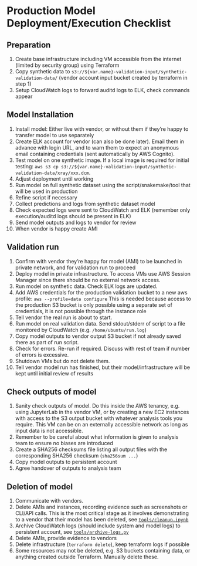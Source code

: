 # Production Model Deployment/Execution Checklist

## Preparation

1. Create base infrastructure including VM accessible from the internet (limited by security group) using Terraform
2. Copy synthetic data to `s3://${var.name}-validation-input/synthetic-validation-data/` (vendor account input bucket created by terraform in step 1)
3. Setup CloudWatch logs to forward auditd logs to ELK, check commands appear

## Model Installation

1. Install model: Either live with vendor, or without them if they’re happy to transfer model to use separately
2. Create ELK account for vendor (can also be done later). Email them in advance with login URL, and to warn them to expect an anonymous email containing credentials (sent automatically by AWS Cognito).
3. Test model on one synthetic image. If a local image is required for initial testing: `aws s3 cp s3://${var.name}-validation-input/synthetic-validation-data/xray/xxx.dcm`.
4. Adjust deployment until working
5. Run model on full synthetic dataset using the script/snakemake/tool that will be used in production
6. Refine script if necessary
7. Collect predictions and logs from synthetic dataset model
8. Check expected logs were sent to CloudWatch and ELK (remember only execution/auditd logs should be present in ELK)
9. Send model outputs and logs to vendor for review
10. When vendor is happy create AMI

## Validation run

1. Confirm with vendor they’re happy for model (AMI) to be launched in private network, and for validation run to proceed
2. Deploy model in private infrastructure. To access VMs use AWS Session Manager since there should be no external network access.
3. Run model on synthetic data. Check ELK logs are updated.
4. Add AWS credentials for the production validation bucket to a new aws profile: `aws --profile=data configure`
This is needed because access to the production S3 bucket is only possible using a separate set of credentials, it is not possible through the instance role
5. Tell vendor the real run is about to start.
6. Run model on real validation data. Send stdout/stderr of script to a file monitored by CloudWatch (e.g. `/home/ubuntu/run.log`)
7. Copy model outputs to vendor output S3 bucket if not already saved there as part of run script.
8. Check for errors. Re-run if required. Discuss with rest of team if number of errors is excessive.
9. Shutdown VMs but do not delete them.
10. Tell vendor model run has finished, but their model/infrastructure will be kept until initial review of results

## Check outputs of model

1. Sanity check outputs of model. Do this inside the AWS tenancy, e.g. using JupyterLab in the vendor VM, or by creating a new EC2 instances with access to the S3 output bucket with whatever analysis tools you require. This VM can be on an externally accessible network as long as input data is not accessible.
2. Remember to be careful about what information is given to analysis team to ensure no biases are introduced
3. Create a SHA256 checksums file listing all output files with the corresponding SHA256 checksum (`sha256sum ...`)
4. Copy model outputs to persistent account
5. Agree handover of outputs to analysis team

## Deletion of model

1. Communicate with vendors.
2. Delete AMIs and instances, recording evidence such as screenshots or CLI/API calls. This is the most critical stage as it involves demonstrating to a vendor that their model has been deleted, see [`tools/cleanup.ipynb`](./tools/cleanup.ipynb)
3. Archive CloudWatch logs (should include system and model logs) to persistent account, see [`tools/archive-logs.py`](./tools/archive-logs.py)
4. Delete AMIs, provide evidence to vendors
5. Delete infrastructure (`terraform delete`), keep terraform logs if possible
6. Some resources may not be deleted, e.g. S3 buckets containing data, or anything created outside Terraform. Manually delete these.
